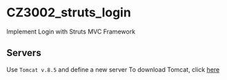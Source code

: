 # CZ3002_struts_login
Implement Login with Struts MVC Framework

## Servers
Use `Tomcat v.8.5` and define a new server
To download Tomcat, click [here](https://tomcat.apache.org/download-80.cgi)
